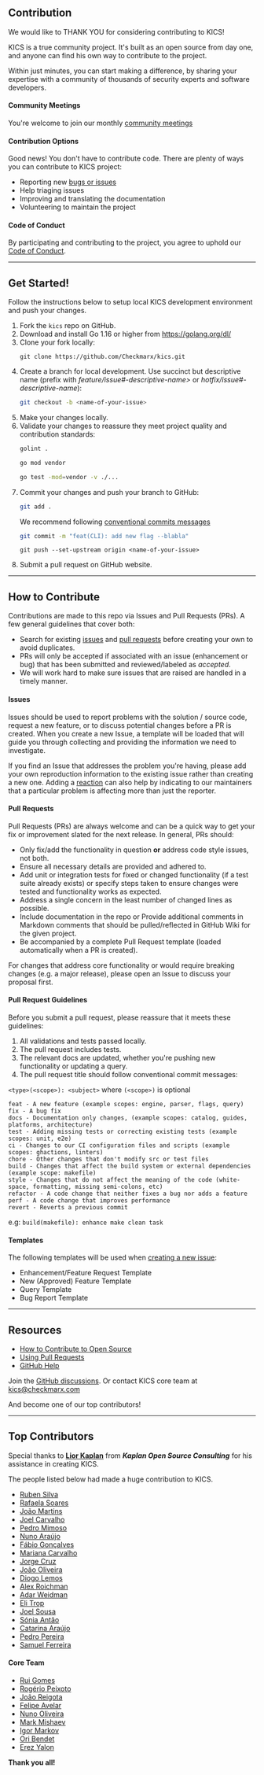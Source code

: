 ## Contribution

We would like to THANK YOU for considering contributing to KICS!

KICS is a true community project. It's built as an open source from day one, and anyone can find his own way to contribute to the project.

Within just minutes, you can start making a difference, by sharing your expertise with a community of thousands of security experts and software developers.

#### Community Meetings

You're welcome to join our monthly [community meetings](community.md)

#### Contribution Options

Good news! You don't have to contribute code. There are plenty of ways you can contribute to KICS project:

- Reporting new [bugs or issues](https://github.com/Checkmarx/kics/issues)
- Help triaging issues
- Improving and translating the documentation
- Volunteering to maintain the project

#### Code of Conduct

By participating and contributing to the project, you agree to uphold our [Code of Conduct](code-of-conduct.md).

---

## Get Started!

Follow the instructions below to setup local KICS development environment and push your changes.

1. Fork the `kics` repo on GitHub.
2. Download and install Go 1.16 or higher from <a href="https://golang.org/dl/" target="_blank">https://golang.org/dl/</a>
3. Clone your fork locally:
   ```shell
   git clone https://github.com/Checkmarx/kics.git
   ```
4. Create a branch for local development.
Use succinct but descriptive name (prefix with *feature/issue#-descriptive-name>* or *hotfix/issue#-descriptive-name*):
   ```sh
   git checkout -b <name-of-your-issue>
   ```
5. Make your changes locally.
6. Validate your changes to reassure they meet project quality and contribution standards:
   ```sh
   golint .
   ```
   ```sh
   go mod vendor
   ```
   ```sh
   go test -mod=vendor -v ./...
   ```
7. Commit your changes and push your branch to GitHub:
   ```sh
   git add .
   ```
   We recommend following [conventional commits messages](https://www.conventionalcommits.org/en/v1.0.0-beta.2/)
   ```sh
   git commit -m "feat(CLI): add new flag --blabla"
   ```
   ```sh«
   git push --set-upstream origin <name-of-your-issue>
   ```
8. Submit a pull request on GitHub website.

---

## How to Contribute

Contributions are made to this repo via Issues and Pull Requests (PRs).  A few general guidelines that cover both:

- Search for existing [issues](https://github.com/Checkmarx/kics/issues) and [pull requests](https://github.com/Checkmarx/kics/pulls) before creating your own to avoid duplicates.
- PRs will only be accepted if associated with an issue (enhancement or bug) that has been submitted and reviewed/labeled as *accepted*.
- We will work hard to make sure issues that are raised are handled in a timely manner.

#### Issues

Issues should be used to report problems with the solution / source code, request a new feature, or to discuss potential changes before a PR is created. When you create a new Issue, a template will be loaded that will guide you through collecting and providing the information we need to investigate.

If you find an Issue that addresses the problem you're having, please add your own reproduction information to the existing issue rather than creating a new one. Adding a [reaction](https://github.blog/2016-03-10-add-reactions-to-pull-requests-issues-and-comments/) can also help by indicating to our maintainers that a particular problem is affecting more than just the reporter.


#### Pull Requests

Pull Requests (PRs) are always welcome and can be a quick way to get your fix or improvement slated for the next release. In general, PRs should:

- Only fix/add the functionality in question **or** address code style issues, not both.
- Ensure all necessary details are provided and adhered to.
- Add unit or integration tests for fixed or changed functionality (if a test suite already exists) or specify steps taken to ensure changes were tested and functionality works as expected.
- Address a single concern in the least number of changed lines as possible.
- Include documentation in the repo or Provide additional comments in Markdown comments that should be pulled/reflected in GitHub Wiki for the given project.
- Be accompanied by a complete Pull Request template (loaded automatically when a PR is created).

For changes that address core functionality or would require breaking changes (e.g. a major release), please open an Issue to discuss your proposal first.

#### Pull Request Guidelines

Before you submit a pull request, please reassure that it meets these guidelines:

1. All validations and tests passed locally.
2. The pull request includes tests.
3. The relevant docs are updated, whether you're pushing new functionality or updating a query.
4. The pull request title should follow conventional commit messages:

`<type>(<scope>): <subject>`
where `(<scope>)` is optional

```
feat - A new feature (example scopes: engine, parser, flags, query)
fix - A bug fix
docs - Documentation only changes, (example scopes: catalog, guides, platforms, architecture)
test - Adding missing tests or correcting existing tests (example scopes: unit, e2e)
ci - Changes to our CI configuration files and scripts (example scopes: ghactions, linters)
chore - Other changes that don't modify src or test files
build - Changes that affect the build system or external dependencies (example scope: makefile)
style - Changes that do not affect the meaning of the code (white-space, formatting, missing semi-colons, etc)
refactor - A code change that neither fixes a bug nor adds a feature
perf - A code change that improves performance
revert - Reverts a previous commit
```

e.g: `build(makefile): enhance make clean task`

#### Templates

The following templates will be used when [creating a new issue](https://github.com/Checkmarx/kics/issues/new/choose):

- Enhancement/Feature Request Template
- New (Approved) Feature Template
- Query Template
- Bug Report Template

---

## Resources

- [How to Contribute to Open Source](https://opensource.guide/how-to-contribute/)
- [Using Pull Requests](https://help.github.com/articles/about-pull-requests/)
- [GitHub Help](https://help.github.com)

Join the [GitHub discussions](https://github.com/Checkmarx/kics/discussions).
Or contact KICS core team at [kics@checkmarx.com](mailto:kics@checkmarx.com)

And become one of our top contributors!

---

## Top Contributors

Special thanks to  **[Lior Kaplan](https://github.com/kaplanlior)** from **_Kaplan Open Source Consulting_** for his assistance in creating KICS. 

The people listed below had made a huge contribution to KICS.

- [Ruben Silva](https://github.com/Ruben-Silva)
- [Rafaela Soares](https://github.com/rafaela-soares)
- [João Martins](https://github.com/joaomartinscx)
- [Joel Carvalho](https://github.com/joelcarvalhocheckmarx)
- [Pedro Mimoso](https://github.com/pedro-mimoso)
- [Nuno Araújo](https://github.com/NunoAraujoCX)
- [Fábio Gonçalves](https://github.com/fabioGoncalvesCx)
- [Mariana Carvalho](https://github.com/mcarvalhox)
- [Jorge Cruz](https://github.com/jorge-cruz)
- [João Oliveira](https://github.com/JoaoO1998)
- [Diogo Lemos](https://github.com/diogo-lemos)
- [Alex Roichman](https://github.com/Alexaro1cx)
- [Adar Weidman](https://github.com/AdarWeidman)
- [Eli Trop](https://github.com/elit-cx)
- [Joel Sousa](https://github.com/joelsou5a)
- [Sónia Antão](https://github.com/soniantao)
- [Catarina Araújo](https://github.com/cataraujo190)
- [Pedro Pereira](https://github.com/pedropereiraaa)
- [Samuel Ferreira](https://github.com/samuel-ferreira)

#### Core Team

- [Rui Gomes](https://github.com/ruigomescx)
- [Rogério Peixoto](https://github.com/rogeriopeixotocx)
- [João Reigota](https://github.com/joaoReigota1)
- [Felipe Avelar](https://github.com/felipe-avelar)
- [Nuno Oliveira](https://github.com/nunoocx)
- [Mark Mishaev](https://github.com/markmishaevcx)
- [Igor Markov](https://github.com/IgorMarkov)
- [Ori Bendet](https://github.com/oribendetcx)
- [Erez Yalon](https://github.com/erezyalon)


**Thank you all!**


